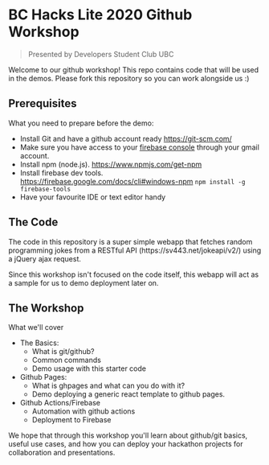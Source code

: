 # BC Hacks Lite 2020 Github Workshop
> Presented by Developers Student Club UBC

<p>Welcome to our github workshop!
This repo contains code that will be used in the demos.
Please fork this repository so you can work alongside us :)</p>

## Prerequisites

<p>What you need to prepare before the demo:</p>

- Install Git and have a github account ready https://git-scm.com/
- Make sure you have access to your [firebase console](https://console.firebase.google.com/) through your gmail account.
- Install npm (node.js). https://www.npmjs.com/get-npm
- Install firebase dev tools. https://firebase.google.com/docs/cli#windows-npm `npm install -g firebase-tools`
- Have your favourite IDE or text editor handy

## The Code

<p>The code in this repository is a super simple webapp that fetches random
programming jokes from a RESTful API (https://sv443.net/jokeapi/v2/) using
a jQuery ajax request.</p>

<p> Since this workshop isn't focused on the code itself, this webapp will
act as a sample for us to demo deployment later on.</p>

## The Workshop

<p>What we'll cover</p>

- The Basics:
  - What is git/github?
  - Common commands
  - Demo usage with this starter code
- Github Pages:
  - What is ghpages and what can you do with it?
  - Demo deploying a generic react template to github pages.
- Github Actions/Firebase
  - Automation with github actions
  - Deployment to Firebase
  
<p>We hope that through this workshop you'll learn about github/git basics, 
useful use cases, and how you can deploy your hackathon projects for collaboration
and presentations.</p>
